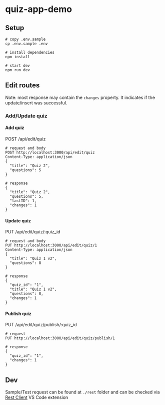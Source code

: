 # quiz-app-demo

## Setup

    # copy .env.sample 
    cp .env.sample .env

    # install dependencies
    npm install

    # start dev
    npm run dev

## Edit routes

Note: most response may contain the `changes` property. It indicates if the update/insert was successful.

### Add/Update quiz

#### Add quiz

POST /api/edit/quiz

    # request and body 
    POST http://localhost:3000/api/edit/quiz
    Content-Type: application/json
    {
      "title": "Quiz 2",
      "questions": 5
    }

    # response
    {
      "title": "Quiz 2",
      "questions": 5,
      "lastID": 1,
      "changes": 1
    }

#### Update quiz

PUT /api/edit/quiz/:quiz_id

    # request and body
    PUT http://localhost:3000/api/edit/quiz/1
    Content-Type: application/json
    {
      "title": "Quiz 1 v2",
      "questions": 8
    }

    # response
    {
      "quiz_id": "1",
      "title": "Quiz 1 v2",
      "questions": 8,
      "changes": 1
    }

#### Publish quiz

PUT /api/edit/quiz/publish/:quiz_id

    # request
    PUT http://localhost:3000/api/edit/quiz/publish/1

    # response
    {
      "quiz_id": "1",
      "changes": 1
    }

## Dev

Sample/Test request can be found at `./rest` folder and can be checked via [Rest Client](https://marketplace.visualstudio.com/items?itemName=humao.rest-client) VS Code extension
